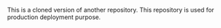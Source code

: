 This is a cloned version of another repository. This repository is used for production deployment purpose. 
